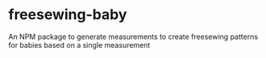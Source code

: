 # freesewing-baby
An NPM package to generate measurements to create freesewing patterns for babies based on a single measurement
